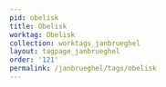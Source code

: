 ```yaml
---
pid: obelisk
title: Obelisk
worktag: Obelisk
collection: worktags_janbrueghel
layout: tagpage_janbrueghel
order: '121'
permalink: /janbrueghel/tags/obelisk
---
```

